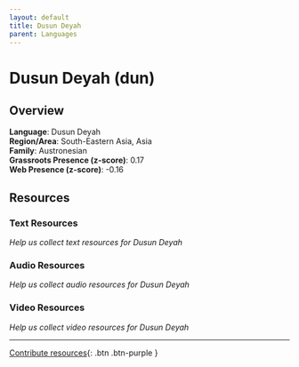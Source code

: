```yaml
---
layout: default
title: Dusun Deyah
parent: Languages
---
```


# Dusun Deyah (dun)

## Overview

**Language**: Dusun Deyah  
**Region/Area**: South-Eastern Asia, Asia  
**Family**: Austronesian  
**Grassroots Presence (z-score)**: 0.17  
**Web Presence (z-score)**: -0.16  

## Resources

### Text Resources
*Help us collect text resources for Dusun Deyah*

### Audio Resources
*Help us collect audio resources for Dusun Deyah*

### Video Resources
*Help us collect video resources for Dusun Deyah*

---

[Contribute resources](https://forms.office.com/e/1SfLJx3u1r){: .btn .btn-purple }
